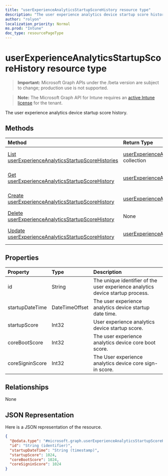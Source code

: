 ```yaml
---
title: "userExperienceAnalyticsStartupScoreHistory resource type"
description: "The user experience analytics device startup score history."
author: "rolyon"
localization_priority: Normal
ms.prod: "Intune"
doc_type: resourcePageType
---
```


# userExperienceAnalyticsStartupScoreHistory resource type

> **Important:** Microsoft Graph APIs under the /beta version are subject to change; production use is not supported.

> **Note:** The Microsoft Graph API for Intune requires an [active Intune license](https://go.microsoft.com/fwlink/?linkid=839381) for the tenant.

The user experience analytics device startup score history.

## Methods
|Method|Return Type|Description|
|:---|:---|:---|
|[List userExperienceAnalyticsStartupScoreHistories](../api/intune-devices-userexperienceanalyticsstartupscorehistory-list.md)|[userExperienceAnalyticsStartupScoreHistory](../resources/intune-devices-userexperienceanalyticsstartupscorehistory.md) collection|List properties and relationships of the [userExperienceAnalyticsStartupScoreHistory](../resources/intune-devices-userexperienceanalyticsstartupscorehistory.md) objects.|
|[Get userExperienceAnalyticsStartupScoreHistory](../api/intune-devices-userexperienceanalyticsstartupscorehistory-get.md)|[userExperienceAnalyticsStartupScoreHistory](../resources/intune-devices-userexperienceanalyticsstartupscorehistory.md)|Read properties and relationships of the [userExperienceAnalyticsStartupScoreHistory](../resources/intune-devices-userexperienceanalyticsstartupscorehistory.md) object.|
|[Create userExperienceAnalyticsStartupScoreHistory](../api/intune-devices-userexperienceanalyticsstartupscorehistory-create.md)|[userExperienceAnalyticsStartupScoreHistory](../resources/intune-devices-userexperienceanalyticsstartupscorehistory.md)|Create a new [userExperienceAnalyticsStartupScoreHistory](../resources/intune-devices-userexperienceanalyticsstartupscorehistory.md) object.|
|[Delete userExperienceAnalyticsStartupScoreHistory](../api/intune-devices-userexperienceanalyticsstartupscorehistory-delete.md)|None|Deletes a [userExperienceAnalyticsStartupScoreHistory](../resources/intune-devices-userexperienceanalyticsstartupscorehistory.md).|
|[Update userExperienceAnalyticsStartupScoreHistory](../api/intune-devices-userexperienceanalyticsstartupscorehistory-update.md)|[userExperienceAnalyticsStartupScoreHistory](../resources/intune-devices-userexperienceanalyticsstartupscorehistory.md)|Update the properties of a [userExperienceAnalyticsStartupScoreHistory](../resources/intune-devices-userexperienceanalyticsstartupscorehistory.md) object.|

## Properties
|Property|Type|Description|
|:---|:---|:---|
|id|String|The unique identifier of the user experience analytics device startup process.|
|startupDateTime|DateTimeOffset|The user experience analytics device startup date time.|
|startupScore|Int32|User experience analytics device startup score.|
|coreBootScore|Int32|The user experience analytics device core boot score.|
|coreSigninScore|Int32|The User experience analytics device core sign-in score.|

## Relationships
None

## JSON Representation
Here is a JSON representation of the resource.
<!-- {
  "blockType": "resource",
  "keyProperty": "id",
  "@odata.type": "microsoft.graph.userExperienceAnalyticsStartupScoreHistory"
}
-->
``` json
{
  "@odata.type": "#microsoft.graph.userExperienceAnalyticsStartupScoreHistory",
  "id": "String (identifier)",
  "startupDateTime": "String (timestamp)",
  "startupScore": 1024,
  "coreBootScore": 1024,
  "coreSigninScore": 1024
}
```




